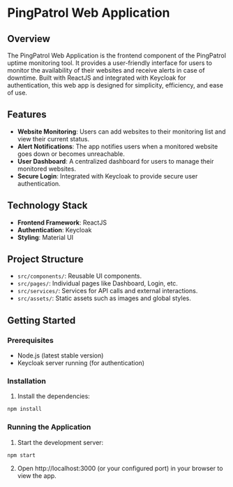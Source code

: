 # PingPatrol Web Application

## Overview

The PingPatrol Web Application is the frontend component of the PingPatrol uptime monitoring tool. It provides a user-friendly interface for users to monitor the availability of their websites and receive alerts in case of downtime. Built with ReactJS and integrated with Keycloak for authentication, this web app is designed for simplicity, efficiency, and ease of use.

## Features
- **Website Monitoring**: Users can add websites to their monitoring list and view their current status.
- **Alert Notifications**: The app notifies users when a monitored website goes down or becomes unreachable.
- **User Dashboard**: A centralized dashboard for users to manage their monitored websites.
- **Secure Login**: Integrated with Keycloak to provide secure user authentication.

## Technology Stack
- **Frontend Framework**: ReactJS
- **Authentication**: Keycloak
- **Styling**: Material UI

## Project Structure

- `src/components/`: Reusable UI components.
- `src/pages/`: Individual pages like Dashboard, Login, etc.
- `src/services/`: Services for API calls and external interactions.
- `src/assets/`: Static assets such as images and global styles.

## Getting Started

### Prerequisites
- Node.js (latest stable version)
- Keycloak server running (for authentication)

### Installation
1. Install the dependencies:
```bash
npm install
```

### Running the Application
1. Start the development server:
```bash
npm start
```
2. Open http://localhost:3000 (or your configured port) in your browser to view the app.